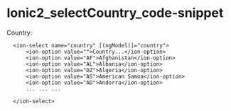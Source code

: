 # Ionic2_selectCountry_code-snippet

<ion-item>
      <ion-label>Country:</ion-label>
      
      <ion-select name="country" [(ngModel)]="country">
          <ion-option value="">Country...</ion-option>
          <ion-option value="AF">Afghanistan</ion-option>
          <ion-option value="AL">Albania</ion-option>
          <ion-option value="DZ">Algeria</ion-option>
          <ion-option value="AS">American Samoa</ion-option>
          <ion-option value="AD">Andorra</ion-option>
          ... ... ...
          
      </ion-select>

</ion-item>          
      
